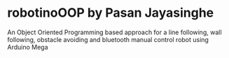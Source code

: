 # robotinoOOP by Pasan Jayasinghe
An Object Oriented Programming based approach for a line following, wall following, obstacle avoiding and bluetooth manual control robot using Arduino Mega
